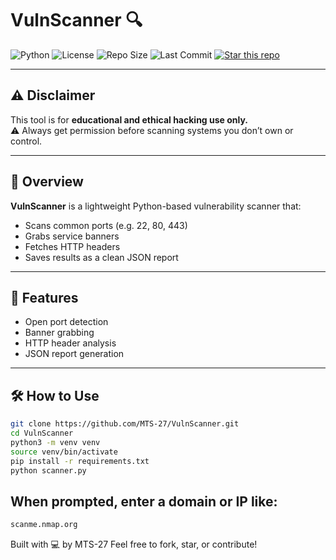 # VulnScanner 🔍

![Python](https://img.shields.io/badge/Python-3.8+-blue.svg)
![License](https://img.shields.io/github/license/MTS-27/VulnScanner)
![Repo Size](https://img.shields.io/github/repo-size/MTS-27/VulnScanner)
![Last Commit](https://img.shields.io/github/last-commit/MTS-27/VulnScanner)
[![Star this repo](https://img.shields.io/github/stars/MTS-27/VulnScanner?style=social)](https://github.com/MTS-27/VulnScanner)

---

## ⚠️ Disclaimer

This tool is for **educational and ethical hacking use only.**  
⚠️ Always get permission before scanning systems you don’t own or control.

---

## 📄 Overview

**VulnScanner** is a lightweight Python-based vulnerability scanner that:
- Scans common ports (e.g. 22, 80, 443)
- Grabs service banners
- Fetches HTTP headers
- Saves results as a clean JSON report

---

## 🚀 Features

- Open port detection
- Banner grabbing
- HTTP header analysis
- JSON report generation

---

## 🛠 How to Use

```bash
git clone https://github.com/MTS-27/VulnScanner.git
cd VulnScanner
python3 -m venv venv
source venv/bin/activate
pip install -r requirements.txt
python scanner.py

```
## When prompted, enter a domain or IP like:
```bash
scanme.nmap.org
```

Built with 💻 by MTS-27
Feel free to fork, star, or contribute!



